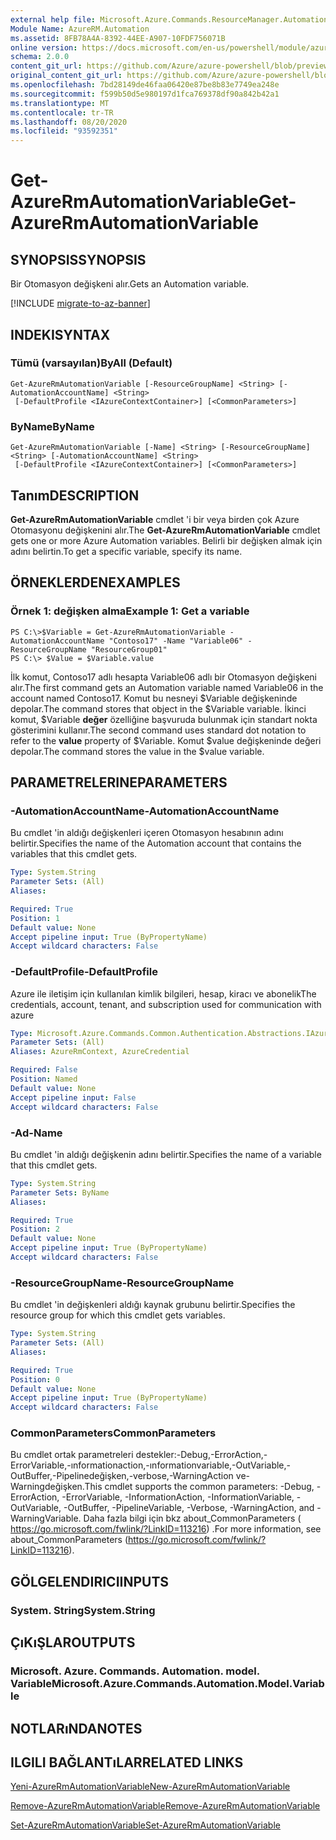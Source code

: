 ```yaml
---
external help file: Microsoft.Azure.Commands.ResourceManager.Automation.dll-Help.xml
Module Name: AzureRM.Automation
ms.assetid: 8FB78A4A-8392-44EE-A907-10FDF756071B
online version: https://docs.microsoft.com/en-us/powershell/module/azurerm.automation/get-azurermautomationvariable
schema: 2.0.0
content_git_url: https://github.com/Azure/azure-powershell/blob/preview/src/ResourceManager/Automation/Commands.Automation/help/Get-AzureRMAutomationVariable.md
original_content_git_url: https://github.com/Azure/azure-powershell/blob/preview/src/ResourceManager/Automation/Commands.Automation/help/Get-AzureRMAutomationVariable.md
ms.openlocfilehash: 7bd28149de46faa06420e87be8b83e7749ea248e
ms.sourcegitcommit: f599b50d5e980197d1fca769378df90a842b42a1
ms.translationtype: MT
ms.contentlocale: tr-TR
ms.lasthandoff: 08/20/2020
ms.locfileid: "93592351"
---
```

# <span data-ttu-id="2716c-101">Get-AzureRmAutomationVariable</span><span class="sxs-lookup"><span data-stu-id="2716c-101">Get-AzureRmAutomationVariable</span></span>

## <span data-ttu-id="2716c-102">SYNOPSIS</span><span class="sxs-lookup"><span data-stu-id="2716c-102">SYNOPSIS</span></span>
<span data-ttu-id="2716c-103">Bir Otomasyon değişkeni alır.</span><span class="sxs-lookup"><span data-stu-id="2716c-103">Gets an Automation variable.</span></span>

[!INCLUDE [migrate-to-az-banner](../../includes/migrate-to-az-banner.md)]

## <span data-ttu-id="2716c-104">INDEKI</span><span class="sxs-lookup"><span data-stu-id="2716c-104">SYNTAX</span></span>

### <span data-ttu-id="2716c-105">Tümü (varsayılan)</span><span class="sxs-lookup"><span data-stu-id="2716c-105">ByAll (Default)</span></span>
```
Get-AzureRmAutomationVariable [-ResourceGroupName] <String> [-AutomationAccountName] <String>
 [-DefaultProfile <IAzureContextContainer>] [<CommonParameters>]
```

### <span data-ttu-id="2716c-106">ByName</span><span class="sxs-lookup"><span data-stu-id="2716c-106">ByName</span></span>
```
Get-AzureRmAutomationVariable [-Name] <String> [-ResourceGroupName] <String> [-AutomationAccountName] <String>
 [-DefaultProfile <IAzureContextContainer>] [<CommonParameters>]
```

## <span data-ttu-id="2716c-107">Tanım</span><span class="sxs-lookup"><span data-stu-id="2716c-107">DESCRIPTION</span></span>
<span data-ttu-id="2716c-108">**Get-AzureRmAutomationVariable** cmdlet 'i bir veya birden çok Azure Otomasyonu değişkenini alır.</span><span class="sxs-lookup"><span data-stu-id="2716c-108">The **Get-AzureRmAutomationVariable** cmdlet gets one or more Azure Automation variables.</span></span>
<span data-ttu-id="2716c-109">Belirli bir değişken almak için adını belirtin.</span><span class="sxs-lookup"><span data-stu-id="2716c-109">To get a specific variable, specify its name.</span></span>

## <span data-ttu-id="2716c-110">ÖRNEKLERDEN</span><span class="sxs-lookup"><span data-stu-id="2716c-110">EXAMPLES</span></span>

### <span data-ttu-id="2716c-111">Örnek 1: değişken alma</span><span class="sxs-lookup"><span data-stu-id="2716c-111">Example 1: Get a variable</span></span>
```
PS C:\>$Variable = Get-AzureRmAutomationVariable -AutomationAccountName "Contoso17" -Name "Variable06" -ResourceGroupName "ResourceGroup01"
PS C:\> $Value = $Variable.value
```

<span data-ttu-id="2716c-112">İlk komut, Contoso17 adlı hesapta Variable06 adlı bir Otomasyon değişkeni alır.</span><span class="sxs-lookup"><span data-stu-id="2716c-112">The first command gets an Automation variable named Variable06 in the account named Contoso17.</span></span>
<span data-ttu-id="2716c-113">Komut bu nesneyi $Variable değişkeninde depolar.</span><span class="sxs-lookup"><span data-stu-id="2716c-113">The command stores that object in the $Variable variable.</span></span>
<span data-ttu-id="2716c-114">İkinci komut, $Variable **değer** özelliğine başvuruda bulunmak için standart nokta gösterimini kullanır.</span><span class="sxs-lookup"><span data-stu-id="2716c-114">The second command uses standard dot notation to refer to the **value** property of $Variable.</span></span>
<span data-ttu-id="2716c-115">Komut $value değişkeninde değeri depolar.</span><span class="sxs-lookup"><span data-stu-id="2716c-115">The command stores the value in the $value variable.</span></span>

## <span data-ttu-id="2716c-116">PARAMETRELERINE</span><span class="sxs-lookup"><span data-stu-id="2716c-116">PARAMETERS</span></span>

### <span data-ttu-id="2716c-117">-AutomationAccountName</span><span class="sxs-lookup"><span data-stu-id="2716c-117">-AutomationAccountName</span></span>
<span data-ttu-id="2716c-118">Bu cmdlet 'in aldığı değişkenleri içeren Otomasyon hesabının adını belirtir.</span><span class="sxs-lookup"><span data-stu-id="2716c-118">Specifies the name of the Automation account that contains the variables that this cmdlet gets.</span></span>

```yaml
Type: System.String
Parameter Sets: (All)
Aliases:

Required: True
Position: 1
Default value: None
Accept pipeline input: True (ByPropertyName)
Accept wildcard characters: False
```

### <span data-ttu-id="2716c-119">-DefaultProfile</span><span class="sxs-lookup"><span data-stu-id="2716c-119">-DefaultProfile</span></span>
<span data-ttu-id="2716c-120">Azure ile iletişim için kullanılan kimlik bilgileri, hesap, kiracı ve abonelik</span><span class="sxs-lookup"><span data-stu-id="2716c-120">The credentials, account, tenant, and subscription used for communication with azure</span></span>

```yaml
Type: Microsoft.Azure.Commands.Common.Authentication.Abstractions.IAzureContextContainer
Parameter Sets: (All)
Aliases: AzureRmContext, AzureCredential

Required: False
Position: Named
Default value: None
Accept pipeline input: False
Accept wildcard characters: False
```

### <span data-ttu-id="2716c-121">-Ad</span><span class="sxs-lookup"><span data-stu-id="2716c-121">-Name</span></span>
<span data-ttu-id="2716c-122">Bu cmdlet 'in aldığı değişkenin adını belirtir.</span><span class="sxs-lookup"><span data-stu-id="2716c-122">Specifies the name of a variable that this cmdlet gets.</span></span>

```yaml
Type: System.String
Parameter Sets: ByName
Aliases:

Required: True
Position: 2
Default value: None
Accept pipeline input: True (ByPropertyName)
Accept wildcard characters: False
```

### <span data-ttu-id="2716c-123">-ResourceGroupName</span><span class="sxs-lookup"><span data-stu-id="2716c-123">-ResourceGroupName</span></span>
<span data-ttu-id="2716c-124">Bu cmdlet 'in değişkenleri aldığı kaynak grubunu belirtir.</span><span class="sxs-lookup"><span data-stu-id="2716c-124">Specifies the resource group for which this cmdlet gets variables.</span></span>

```yaml
Type: System.String
Parameter Sets: (All)
Aliases:

Required: True
Position: 0
Default value: None
Accept pipeline input: True (ByPropertyName)
Accept wildcard characters: False
```

### <span data-ttu-id="2716c-125">CommonParameters</span><span class="sxs-lookup"><span data-stu-id="2716c-125">CommonParameters</span></span>
<span data-ttu-id="2716c-126">Bu cmdlet ortak parametreleri destekler:-Debug,-ErrorAction,-ErrorVariable,-ınformationaction,-ınformationvariable,-OutVariable,-OutBuffer,-Pipelinedeğişken,-verbose,-WarningAction ve-Warningdeğişken.</span><span class="sxs-lookup"><span data-stu-id="2716c-126">This cmdlet supports the common parameters: -Debug, -ErrorAction, -ErrorVariable, -InformationAction, -InformationVariable, -OutVariable, -OutBuffer, -PipelineVariable, -Verbose, -WarningAction, and -WarningVariable.</span></span> <span data-ttu-id="2716c-127">Daha fazla bilgi için bkz about_CommonParameters ( https://go.microsoft.com/fwlink/?LinkID=113216) .</span><span class="sxs-lookup"><span data-stu-id="2716c-127">For more information, see about_CommonParameters (https://go.microsoft.com/fwlink/?LinkID=113216).</span></span>

## <span data-ttu-id="2716c-128">GÖLGELENDIRICI</span><span class="sxs-lookup"><span data-stu-id="2716c-128">INPUTS</span></span>

### <span data-ttu-id="2716c-129">System. String</span><span class="sxs-lookup"><span data-stu-id="2716c-129">System.String</span></span>

## <span data-ttu-id="2716c-130">ÇıKıŞLAR</span><span class="sxs-lookup"><span data-stu-id="2716c-130">OUTPUTS</span></span>

### <span data-ttu-id="2716c-131">Microsoft. Azure. Commands. Automation. model. Variable</span><span class="sxs-lookup"><span data-stu-id="2716c-131">Microsoft.Azure.Commands.Automation.Model.Variable</span></span>

## <span data-ttu-id="2716c-132">NOTLARıNDA</span><span class="sxs-lookup"><span data-stu-id="2716c-132">NOTES</span></span>

## <span data-ttu-id="2716c-133">ILGILI BAĞLANTıLAR</span><span class="sxs-lookup"><span data-stu-id="2716c-133">RELATED LINKS</span></span>

[<span data-ttu-id="2716c-134">Yeni-AzureRmAutomationVariable</span><span class="sxs-lookup"><span data-stu-id="2716c-134">New-AzureRmAutomationVariable</span></span>](./New-AzureRMAutomationVariable.md)

[<span data-ttu-id="2716c-135">Remove-AzureRmAutomationVariable</span><span class="sxs-lookup"><span data-stu-id="2716c-135">Remove-AzureRmAutomationVariable</span></span>](./Remove-AzureRMAutomationVariable.md)

[<span data-ttu-id="2716c-136">Set-AzureRmAutomationVariable</span><span class="sxs-lookup"><span data-stu-id="2716c-136">Set-AzureRmAutomationVariable</span></span>](./Set-AzureRMAutomationVariable.md)


